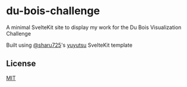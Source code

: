 # du-bois-challenge
A minimal SvelteKit site to display my work for the Du Bois Visualization Challenge

Built using [@sharu725](https://www.github.com/sharu725)'s [yuyutsu](https://www.github.com/sharu725/yuyutsu) SvelteKit template

## License

[MIT](https://github.com/MokeEire/du-bois-challenge/blob/main/LICENSE)
